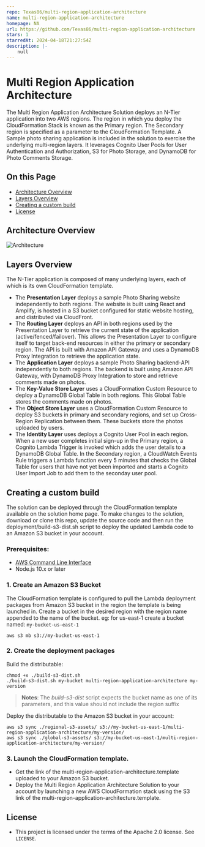 ```yaml
---
repo: Texas86/multi-region-application-architecture
name: multi-region-application-architecture
homepage: NA
url: https://github.com/Texas86/multi-region-application-architecture
stars: 1
starredAt: 2024-04-18T21:27:54Z
description: |-
    null
---
```


# Multi Region Application Architecture

The Multi Region Application Architecture Solution deploys an N-Tier application into two AWS regions. The region in which you deploy the CloudFormation Stack is known as the Primary region. The Secondary region is specified as a parameter to the CloudFormation Template. A Sample photo sharing application is included in the solution to exercise the underlying multi-region layers. It leverages Cognito User Pools for User Authentication and Authorization, S3 for Photo Storage, and DynamoDB for Photo Comments Storage.

## On this Page
- [Architecture Overview](#architecture-overview)
- [Layers Overview](#layers-overview)
- [Creating a custom build](#creating-a-custom-build)
- [License](#license)

## Architecture Overview
![Architecture](architecture.png)

## Layers Overview
The N-Tier application is composed of many underlying layers, each of which is its own CloudFormation template. 
* The **Presentation Layer** deploys a sample Photo Sharing website independently to both regions. The website is built using React and Amplify, is hosted in a S3 bucket configured for static website hosting, and distributed via CloudFront.
* The **Routing Layer** deploys an API in both regions used by the Presentation Layer to retrieve the current state of the application (active/fenced/failover). This allows the Presentation Layer to configure itself to target back-end resources in either the primary or secondary region. The API is built with Amazon API Gateway and uses a DynamoDB Proxy Integration to retrieve the application state.
* The **Application Layer** deploys a sample Photo Sharing backend-API independently to both regions. The backend is built using Amazon API Gateway, with DynamoDB Proxy Integration to store and retrieve comments made on photos.
* The **Key-Value Store Layer** uses a CloudFormation Custom Resource to deploy a DynamoDB Global Table in both regions. This Global Table stores the comments made on photos.
* The **Object Store Layer** uses a CloudFormation Custom Resource to deploy S3 buckets in primary and secondary regions, and set up Cross-Region Replication between them. These buckets store the photos uploaded by users.
* The **Identity Layer** uses deploys a Cognito User Pool in each region. When a new user completes initial sign-up in the Primary region, a Cognito Lambda Trigger is invoked which adds the user details to a DynamoDB Global Table. In the Secondary region, a CloudWatch Events Rule triggers a Lambda function every 5 minutes that checks the Global Table for users that have not yet been imported and starts a Cognito User Import Job to add them to the seconday user pool.

## Creating a custom build
The solution can be deployed through the CloudFormation template available on the solution home page.
To make changes to the solution, download or clone this repo, update the source code and then run the deployment/build-s3-dist.sh script to deploy the updated Lambda code to an Amazon S3 bucket in your account.

### Prerequisites:
* [AWS Command Line Interface](https://aws.amazon.com/cli/)
* Node.js 10.x or later

### 1. Create an Amazon S3 Bucket
The CloudFormation template is configured to pull the Lambda deployment packages from Amazon S3 bucket in the region the template is being launched in. Create a bucket in the desired region with the region name appended to the name of the bucket. eg: for us-east-1 create a bucket named: `my-bucket-us-east-1`
```
aws s3 mb s3://my-bucket-us-east-1
```

### 2. Create the deployment packages
Build the distributable:
```
chmod +x ./build-s3-dist.sh
./build-s3-dist.sh my-bucket multi-region-application-architecture my-version
```

> **Notes**: The _build-s3-dist_ script expects the bucket name as one of its parameters, and this value should not include the region suffix

Deploy the distributable to the Amazon S3 bucket in your account:
```
aws s3 sync ./regional-s3-assets/ s3://my-bucket-us-east-1/multi-region-application-architecture/my-version/ 
aws s3 sync ./global-s3-assets/ s3://my-bucket-us-east-1/multi-region-application-architecture/my-version/ 
```

### 3. Launch the CloudFormation template.
* Get the link of the multi-region-application-architecture.template uploaded to your Amazon S3 bucket.
* Deploy the Multi Region Application Architecture Solution to your account by launching a new AWS CloudFormation stack using the S3 link of the multi-region-application-architecture.template.

## License

* This project is licensed under the terms of the Apache 2.0 license. See `LICENSE`.

